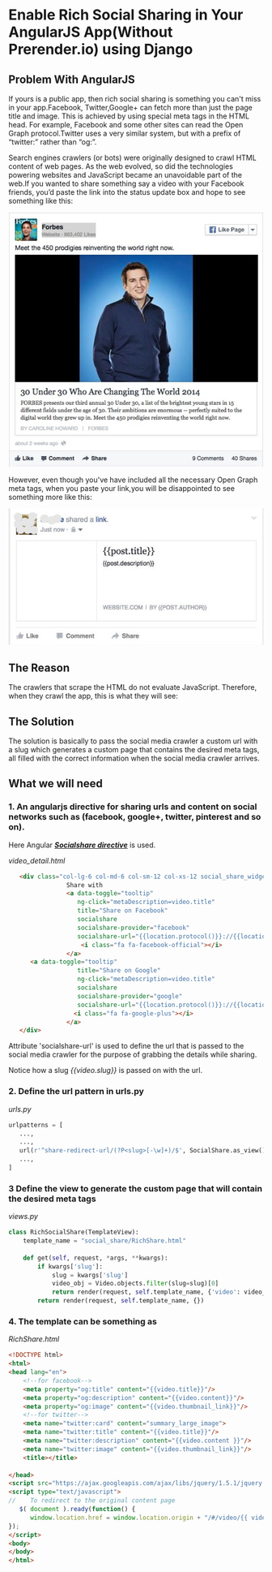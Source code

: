 # Enable Rich Social Sharing in Your AngularJS App(Without Prerender.io) using Django

## Problem With AngularJS

If yours is a public app, then rich social sharing is something you can't miss in your app.Facebook, Twitter,Google+ can fetch more than just the page title and image. This is achieved by using special meta tags in the HTML head. For example, Facebook and some other sites can read the Open Graph protocol.Twitter uses a very similar system, but with a prefix of “twitter:” rather than “og:”.

Search engines crawlers (or bots) were originally designed to crawl HTML content of web pages. As the web evolved, so did the technologies powering websites and JavaScript became an unavoidable part of the web.If you wanted to share something say a video with your Facebook friends, you’d paste the link into the status update box and hope to see something like this: 

![alt tag](https://github.com/jcblex/angular-social-share/blob/master/screenshot1.jpg?raw=true)

However, even though you've have included all the necessary Open Graph meta tags, when you paste your link,you will be disappointed to see something more like this:

![alt tag](https://github.com/jcblex/angular-social-share/blob/master/screenshot2.jpg?raw=true)

## The Reason

The crawlers that scrape the HTML do not evaluate JavaScript. Therefore, when they crawl the app, this is what they will see:

<head>
    <meta property="og:title" content="" />
    <meta property="og:description" content="" />
    <meta property="og:image" content="" />
</head>

## The Solution

The solution is basically to pass the  social media crawler a custom url with a slug which generates a custom page that contains the desired meta tags, all filled with the correct information when the social media crawler arrives.

## What we will need

### 1. An angularjs directive for sharing urls and content on social networks such as (facebook, google+, twitter, pinterest and so on).

Here Angular ***[Socialshare directive](https://github.com/720kb/angular-socialshare)*** is used.

*video_detail.html*
```html
   <div class="col-lg-6 col-md-6 col-sm-12 col-xs-12 social_share_widget">
                Share with
                <a data-toggle="tooltip"
                   ng-click="metaDescription=video.title"
                   title="Share on Facebook"
                   socialshare
                   socialshare-provider="facebook"
                   socialshare-url="{{location.protocol()}}://{{location.host()}}/api/videos/share-redirect-url/{{video.slug}}">
                    <i class="fa fa-facebook-official"></i>
                </a>
	  <a data-toggle="tooltip"
                   title="Share on Google"
                   ng-click="metaDescription=video.title"
                   socialshare
                   socialshare-provider="google"
                   socialshare-url="{{location.protocol()}}://{{location.host()}}/api/videos/share-redirect-url/{{video.slug}}">
                  <i class="fa fa-google-plus"></i>
                </a>
   </div>
```

Attribute 'socialshare-url' is used to define the url that is passed to the social media crawler for the purpose of grabbing the details while sharing.

Notice how a slug *{{video.slug}}* is passed on with the url.

### 2. Define the url pattern in urls.py

*urls.py*
```python 
urlpatterns = [
   ...,
   ...,
   url(r'^share-redirect-url/(?P<slug>[-\w]+)/$', SocialShare.as_view(), name='rich_share_redirect'),
   ...,   
]
```
### 3 Define the view to generate the custom page that will contain the desired meta tags 

*views.py*
```python 
class RichSocialShare(TemplateView):
    template_name = "social_share/RichShare.html"

    def get(self, request, *args, **kwargs):
        if kwargs['slug']:
            slug = kwargs['slug']
            video_obj = Video.objects.filter(slug=slug)[0]
            return render(request, self.template_name, {'video': video_obj})
        return render(request, self.template_name, {})
```
### 4. The template can be something as

*RichShare.html*
```html
<!DOCTYPE html>
<html>
<head lang="en">
    <!--for facebook-->
    <meta property="og:title" content="{{video.title}}"/>
    <meta property="og:description" content="{{video.content}}"/>
    <meta property="og:image" content="{{video.thumbnail_link}}"/>
    <!--for twitter-->
    <meta name="twitter:card" content="summary_large_image">
    <meta name="twitter:title" content="{{video.title}}"/>
    <meta name="twitter:description" content="{{video.content }}"/>
    <meta name="twitter:image" content="{{video.thumbnail_link}}"/>  
    <title></title>

</head>
<script src="https://ajax.googleapis.com/ajax/libs/jquery/1.5.1/jquery.min.js"></script>
<script type="text/javascript">
//    To redirect to the original content page
   $( document ).ready(function() {
      window.location.href = window.location.origin + "/#/video/{{ video.slug }}" 
});
</script>
<body>
</body>
</html>
```
